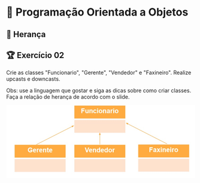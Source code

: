 # 📌 **Programação Orientada a Objetos**
## 📝 **Herança**

## 🏆 **Exercício 02**
Crie as classes "Funcionario", "Gerente", "Vendedor" e "Faxineiro". Realize upcasts e downcasts.

Obs: use a linguagem que gostar e siga as dicas sobre como criar classes. Faça a relação de herança de acordo com o slide.

<img src="../../assets/img-01.jpg">